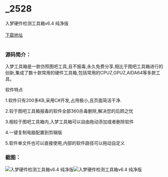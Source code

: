 # _2528
入梦硬件检测工具箱v6.4 纯净版
<br/></br>
[下载地址](https://www.uuid2.com/2528.html "下载地址")
<br/></br>
<h3>源码简介：</h3>
<p>入梦工具箱是一款仿照图吧工具,且不报毒,永久免费分享,相比于图吧工具箱进行的创新,集成了数十款常用的硬件工具箱,包括常用的CPUZ,GPUZ,AIDA64等多款工具。<p>
<p>软件特点<p>
<p>1.软件只有200多KB,采用C#开发,占用极小,且页面简洁干净.<p>
<p>2.较于图吧工具箱报毒的软件全部360杀毒删除,解决您的后顾之忧<p>
<p>3.相较于图吧工具箱内,入梦工具箱可以自由拖动添加或者删除软件<p>
<p>4.一键复制电脑配置到剪辑版<p>
<p>5.软件单文件也可以直接使用,内部的软件路径可以拖动自定义<p>
<h3>截图：</h3>
<img src="https://www.uuid2.com/wp-content/uploads/img/202201/1bf573b373.png" alt="入梦硬件检测工具箱v6.4 纯净版"><img src="https://www.uuid2.com/wp-content/uploads/img/202201/0d22636139.png" alt="入梦硬件检测工具箱v6.4 纯净版">
